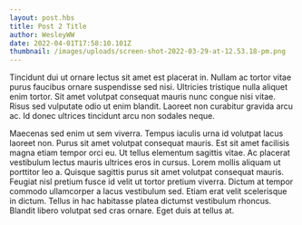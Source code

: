 ```yaml
---
layout: post.hbs
title: Post 2 Title
author: WesleyWW
date: 2022-04-01T17:58:10.101Z
thumbnail: /images/uploads/screen-shot-2022-03-29-at-12.53.18-pm.png
---
```

Tincidunt dui ut ornare lectus sit amet est placerat in. Nullam ac tortor vitae purus faucibus ornare suspendisse sed nisi. Ultricies tristique nulla aliquet enim tortor. Sit amet volutpat consequat mauris nunc congue nisi vitae. Risus sed vulputate odio ut enim blandit. Laoreet non curabitur gravida arcu ac. Id donec ultrices tincidunt arcu non sodales neque.

Maecenas sed enim ut sem viverra. Tempus iaculis urna id volutpat lacus laoreet non. Purus sit amet volutpat consequat mauris. Est sit amet facilisis magna etiam tempor orci eu. Ut tellus elementum sagittis vitae. Ac placerat vestibulum lectus mauris ultrices eros in cursus. Lorem mollis aliquam ut porttitor leo a. Quisque sagittis purus sit amet volutpat consequat mauris. Feugiat nisl pretium fusce id velit ut tortor pretium viverra. Dictum at tempor commodo ullamcorper a lacus vestibulum sed. Etiam erat velit scelerisque in dictum. Tellus in hac habitasse platea dictumst vestibulum rhoncus. Blandit libero volutpat sed cras ornare. Eget duis at tellus at.